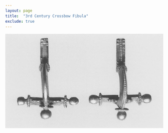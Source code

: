 ```yaml
---
layout: page
title:  "3rd Century Crossbow Fibula"
exclude: true
---
```

<img src="photos/3rd-century.JPG" alt="photo" width= "550px"/>
